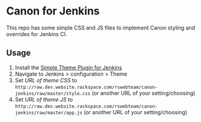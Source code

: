 # Canon for Jenkins

This repo has some simple CSS and JS files to implement Canon styling and overrides for Jenkins CI.

## Usage

1. Install the [Simple Theme Plugin for Jenkins](https://wiki.jenkins-ci.org/display/JENKINS/Simple+Theme+Plugin)
2. Navigate to Jenkins > configuration > Theme
3. Set _URL of theme CSS_ to `http://raw.dev.website.rackspace.com/rswebteam/canon-jenkins/raw/master/style.css` (or another URL of your setting/choosing)
4. Set _URL of theme JS_ to `http://raw.dev.website.rackspace.com/rswebteam/canon-jenkins/raw/master/app.js` (or another URL of your setting/choosing)
